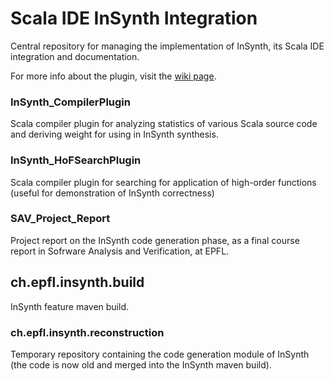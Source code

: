 Scala IDE InSynth Integration
=============================

Central repository for managing the implementation of InSynth, its Scala IDE integration and documentation.

For more info about the plugin, visit the [wiki page](https://github.com/kaptoxic/scala-ide-insynth-integration/wiki).

### InSynth_CompilerPlugin

Scala compiler plugin for analyzing statistics of various Scala source code and deriving weight for using in InSynth synthesis.

### InSynth_HoFSearchPlugin

Scala compiler plugin for searching for application of high-order functions (useful for demonstration of InSynth correctness)

### SAV_Project_Report

Project report on the InSynth code generation phase, as a final course report in Sofrware Analysis and Verification, at EPFL.

ch.epfl.insynth.build
----------------------

InSynth feature maven build.

### ch.epfl.insynth.reconstruction

Temporary repository containing the code generation module of InSynth (the code is now old and merged into the InSynth maven build).